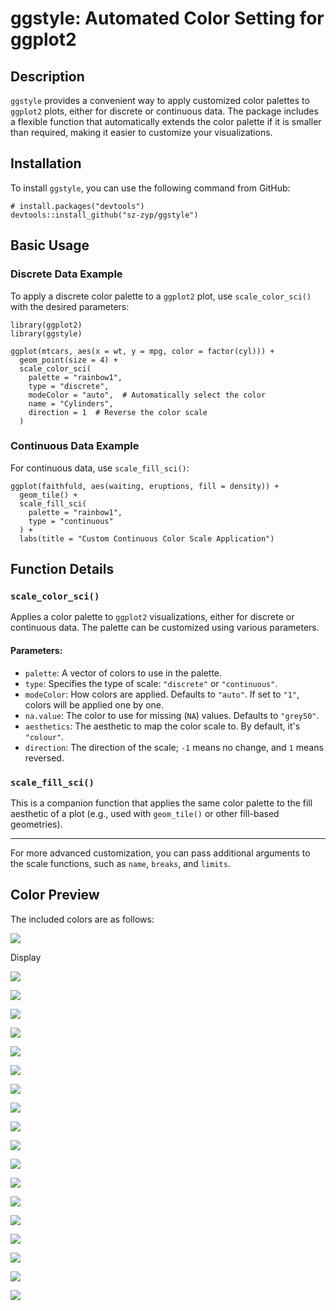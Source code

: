 # ggstyle: Automated Color Setting for ggplot2

## Description

`ggstyle` provides a convenient way to apply customized color palettes to `ggplot2` plots, either for discrete or continuous data. The package includes a flexible function that automatically extends the color palette if it is smaller than required, making it easier to customize your visualizations.

## Installation

To install `ggstyle`, you can use the following command from GitHub:

```
# install.packages("devtools")
devtools::install_github("sz-zyp/ggstyle")
```

## Basic Usage

### Discrete Data Example

To apply a discrete color palette to a `ggplot2` plot, use `scale_color_sci()` with the desired parameters:

```
library(ggplot2)
library(ggstyle)

ggplot(mtcars, aes(x = wt, y = mpg, color = factor(cyl))) +
  geom_point(size = 4) +
  scale_color_sci(
    palette = "rainbow1",
    type = "discrete",
    modeColor = "auto",  # Automatically select the color
    name = "Cylinders",
    direction = 1  # Reverse the color scale
  )
```

### Continuous Data Example

For continuous data, use `scale_fill_sci()`:

```
ggplot(faithfuld, aes(waiting, eruptions, fill = density)) +
  geom_tile() +
  scale_fill_sci(
    palette = "rainbow1",
    type = "continuous"
  ) +
  labs(title = "Custom Continuous Color Scale Application")
```

## Function Details

### `scale_color_sci()`

Applies a color palette to `ggplot2` visualizations, either for discrete or continuous data. The palette can be customized using various parameters.

#### Parameters:

- `palette`: A vector of colors to use in the palette.
- `type`: Specifies the type of scale: `"discrete"` or `"continuous"`.
- `modeColor`: How colors are applied. Defaults to `"auto"`. If set to `"1"`, colors will be applied one by one.
- `na.value`: The color to use for missing (`NA`) values. Defaults to `"grey50"`.
- `aesthetics`: The aesthetic to map the color scale to. By default, it's `"colour"`.
- `direction`: The direction of the scale; `-1` means no change, and `1` means reversed.

### `scale_fill_sci()`

This is a companion function that applies the same color palette to the fill aesthetic of a plot (e.g., used with `geom_tile()` or other fill-based geometries).

------

For more advanced customization, you can pass additional arguments to the scale functions, such as `name`, `breaks`, and `limits`.

## Color Preview

The included colors are as follows:

![](vignettes/img/color.jpg)

Display

![](vignettes/img/科研配色_ggstyle_01.png)

![](vignettes/img/科研配色_ggstyle_02.png)

![](vignettes/img/科研配色_ggstyle_03.png)

![](vignettes/img/科研配色_ggstyle_04.png)

![](vignettes/img/科研配色_ggstyle_05.png)

![](vignettes/img/科研配色_ggstyle_06.png)

![](vignettes/img/科研配色_ggstyle_07.png)

![](vignettes/img/科研配色_ggstyle_08.png)

![](vignettes/img/科研配色_ggstyle_09.png)

![](vignettes/img/科研配色_ggstyle_10.png)

![](vignettes/img/科研配色_ggstyle_11.png)

![](vignettes/img/科研配色_ggstyle_12.png)

![](vignettes/img/科研配色_ggstyle_13.png)

![](vignettes/img/科研配色_ggstyle_14.png)

![](vignettes/img/科研配色_ggstyle_15.png)

![](vignettes/img/科研配色_ggstyle_16.png)

![](vignettes/img/科研配色_ggstyle_17.png)

![](vignettes/img/科研配色_ggstyle_18.png)
